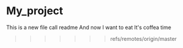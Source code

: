 # My_project 
This is a new file call readme
And now I want to eat
It's coffea time
>>>>>>> refs/remotes/origin/master
